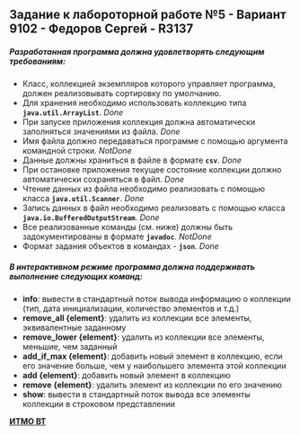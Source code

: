 ## Задание к лабороторной работе №5 - Вариант 9102 - Федоров Сергей - R3137

##### Разработанная программа должна удовлетворять следующим требованиям:

* Класс, коллекцией экземпляров которого управляет программа, должен реализовывать сортировку по умолчанию.
* Для хранения необходимо использовать коллекцию типа **```java.util.ArrayList```**. *Done*
* При запуске приложения коллекция должна автоматически заполняться значениями из файла. *Done*
* Имя файла должно передаваться программе с помощью аргумента командной строки. *NotDone*
* Данные должны храниться в файле в формате **```csv```**. *Done*
* При остановке приложения текущее состояние коллекции должно автоматически сохраняться в файл. *Done*
* Чтение данных из файла необходимо реализовать с помощью класса **```java.util.Scanner```**. *Done*
* Запись данных в файл необходимо реализовать с помощью класса **```java.io.BufferedOutputStream```**. *Done*
* Все реализованные команды (см. ниже) должны быть задокументированы в формате **```javadoc```**. *NotDone*
* Формат задания объектов в командах - **```json```**. *Done*

##### В интерактивном режиме программа должна поддерживать выполнение следующих команд:

* **info**: вывести в стандартный поток вывода информацию о коллекции (тип, дата инициализации, количество элементов и т.д.)
* **remove_all {element}**: удалить из коллекции все элементы, эквивалентные заданному
* **remove_lower {element}**: удалить из коллекции все элементы, меньшие, чем заданный
* **add_if_max {element}**: добавить новый элемент в коллекцию, если его значение больше, чем у наибольшего элемента этой коллекции
* **add {element}**: добавить новый элемент в коллекцию
* **remove {element}**: удалить элемент из коллекции по его значению
* **show**: вывести в стандартный поток вывода все элементы коллекции в строковом представлении

[**ИТМО ВТ**](https://se.ifmo.ru/courses/programming#labs)
